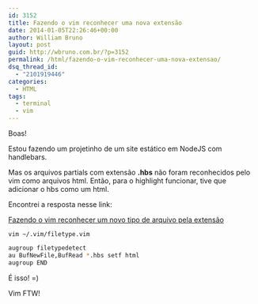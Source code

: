 ```yaml
---
id: 3152
title: Fazendo o vim reconhecer uma nova extensão
date: 2014-01-05T22:26:46+00:00
author: William Bruno
layout: post
guid: http://wbruno.com.br/?p=3152
permalink: /html/fazendo-o-vim-reconhecer-uma-nova-extensao/
dsq_thread_id:
  - "2101919446"
categories:
  - HTML
tags:
  - terminal
  - vim
---
```

Boas!

Estou fazendo um projetinho de um site estático em NodeJS com handlebars.

Mas os arquivos partials com extensão **.hbs** não foram reconhecidos pelo vim como arquivos html. Então, para o highlight funcionar, tive que adicionar o hbs como um html.

Encontrei a resposta nesse link:

<a href="http://vim-anotacoes.blogspot.com.br/2009/04/adicionando-um-novo-tipo-de-arquivo.html" rel="nofollow">Fazendo o vim reconhecer um novo tipo de arquivo pela extensão</a>

`vim ~/.vim/filetype.vim `

``` bash
augroup filetypedetect
au BufNewFile,BufRead *.hbs setf html
augroup END
```

É isso! =)

Vim FTW!

